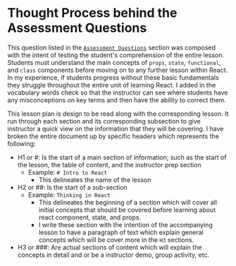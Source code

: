 # Thought Process behind the Assessment Questions
This question listed in the [`Assessment Questions`](https://github.com/rc1336/intro-to-react-lesson-plan/blob/master/README.md) section was composed with the intent of testing the student's comprehension of the entire lesson. Students must understand the main concepts of `props`, `state`, `functional`, and `class` components before moving on to any further lesson within React. In my experience, if students progress without these basic fundamentals they struggle throughout the entire unit of learning React. I added in the vocabulary words check so that the instructor can see where students have any misconceptions on key terms and then have the ability to correct them.




This lesson plan is design to be read along with the corresponding lesson. It run through each section and its corresponding subsection to give instructor a quick view on the information that they will be covering. I have broken the entire document up by specific headers which represents the following:
- H1 or #: Is the start of a main section of information; such as the start of the lesson, the table of content, and the instructor prep section
  - Example: `# Intro to React`
    - This delineates the name of the lesson
- H2 or ##: Is the start of a sub-section
  - Example: `Thinking in React`
    - This delineates the beginning of a section which will cover all initial concepts that should be covered before learning about react component, state, and props.
    - I write these section with the intention of the accompanying lesson to have a paragraph of text which explain general concepts which will be cover more in the `H3` sections.
- H3 or ###: Are actual sections of content which will explain the concepts in detail and or be a instructor demo, group activity, etc.
